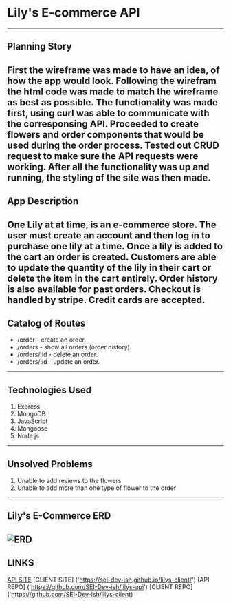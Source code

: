 # Lily's E-commerce API
---
## Planning Story
First the wireframe was made to have an idea, of how the app would look. Following the wirefram the html code was made to match the wireframe
as best as possible. The functionality was made first, using curl was able to communicate with the corresponsing API. Proceeded to create flowers and order components that would be used during the order process. Tested out CRUD request to make sure the API requests were working. After all the functionality was
up and running, the styling of the site was then made.
---
## App Description
One Lily at at time, is an e-commerce store. The user must create an account and then log in to purchase one lily at a time. Once a lily is added to the cart an order is created. Customers are able to update the quantity of the lily in their cart or delete the item in the cart entirely. Order history is also available for past orders. Checkout is handled by stripe. Credit cards are accepted.
---
## Catalog of Routes
* /order - create an order.
* /orders - show all orders (order history).
* /orders/:id - delete an order.
* /orders/:id - update an order.

---
## Technologies Used
1. Express
2. MongoDB
3. JavaScript
4. Mongoose
5. Node js
---
## Unsolved Problems
1. Unable to add reviews to the flowers
2. Unable to add more than one type of flower to the order
---
## Lily's E-Commerce ERD
![ERD](https://media.git.generalassemb.ly/user/30427/files/a6066f00-0736-11eb-8bc4-613b00c56e9c)
---
## LINKS
[API SITE]('https://mighty-mesa-16767.herokuapp.com/')
[CLIENT SITE] ('https://sei-dev-ish.github.io/lilys-client/')
[API REPO] ('https://github.com/SEI-Dev-ish/lilys-api')
[CLIENT REPO] ('https://github.com/SEI-Dev-ish/lilys-client)
